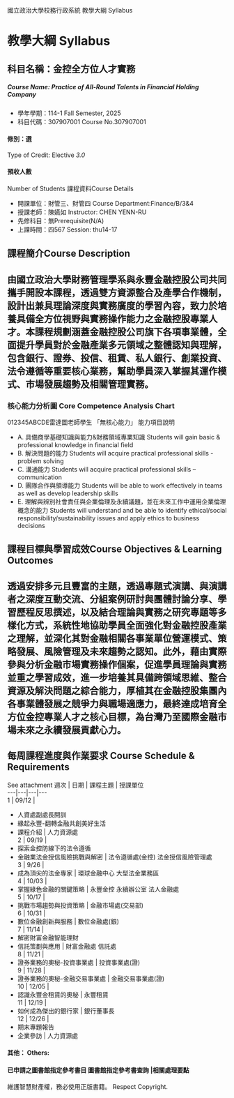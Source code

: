 國立政治大學校務行政系統 教學大綱 Syllabus
# 教學大綱 Syllabus
##  科目名稱：金控全方位人才實務
#####  Course Name: Practice of All-Round Talents in Financial Holding Company
  * 學年學期：114-1 Fall Semester, 2025 
  * 科目代碼：307907001 Course No.307907001
#### 修別：選
Type of Credit: Elective 
_3.0_
#### 預收人數
Number of Students
課程資料Course Details
  * 開課單位：財管三、財管四 Course Department:Finance/B/3&4 
  * 授課老師：陳嬿如 Instructor: CHEN YENN-RU 
  * 先修科目：無Prerequisite(N/A)
  * 上課時間：四567 Session: thu14-17 
##  課程簡介Course Description
由國立政治大學財務管理學系與永豐金融控股公司共同攜手開設本課程，透過雙方資源整合及產學合作機制，設計出兼具理論深度與實務廣度的學習內容，致力於培養具備全方位視野與實務操作能力之金融控股專業人才。本課程規劃涵蓋金融控股公司旗下各項事業體，全面提升學員對於金融產業多元領域之整體認知與理解，包含銀行、證券、投信、租賃、私人銀行、創業投資、法令遵循等重要核心業務，幫助學員深入掌握其運作模式、市場發展趨勢及相關管理實務。  
---  
###  核心能力分析圖 Core Competence Analysis Chart
012345ABCDE雷達圖老師學生
「無核心能力」 
能力項目說明
  * A. 具備商學基礎知識與能力&財務領域專業知識 Students will gain basic & professional knowledge in financial field
  * B. 解決問題的能力 Students will acquire practical professional skills - problem solving
  * C. 溝通能力 Students will acquire practical professional skills – communication
  * D. 團隊合作與領導能力 Students will be able to work effectively in teams as well as develop leadership skills
  * E. 理解與辨別社會責任與企業倫理及永續議題，並在未來工作中運用企業倫理概念的能力 Students will understand and be able to identify ethical/social responsibility/sustainability issues and apply ethics to business decisions
##  課程目標與學習成效Course Objectives & Learning Outcomes 
透過安排多元且豐富的主題，透過專題式演講、與演講者之深度互動交流、分組案例研討與團體討論分享、學習歷程反思撰述，以及結合理論與實務之研究專題等多樣化方式，系統性地協助學員全面強化對金融控股產業之理解，並深化其對金融相關各事業單位營運模式、策略發展、風險管理及未來趨勢之認知。此外，藉由實際參與分析金融市場實務操作個案，促進學員理論與實務並重之學習成效，進一步培養其具備跨領域思維、整合資源及解決問題之綜合能力，厚植其在金融控股集團內各事業體發展之競爭力與職場適應力，最終達成培育全方位金控專業人才之核心目標，為台灣乃至國際金融市場未來之永續發展貢獻心力。  
---  
##  每周課程進度與作業要求 Course Schedule & Requirements
See attachment
週次 |  日期 |  課程主題 |  授課單位  
---|---|---|---  
1 |  09/12 | 
  * 人資處副處長開訓
  * 緣起永豐-翻轉金融共創美好生活
  * 課程介紹
|  人力資源處  
2 |  09/19 | 
  * 探索金控防線下的法令遵循
  * 金融業法金授信風險挑戰與解密
|  法令遵循處(金控) 法金授信風險管理處  
3 |  9/26 | 
  * 成為頂尖的法金專家
|  環球金融中心 大型法金業務區  
4 |  10/03 | 
  * 掌握綠色金融的關鍵策略
|  永豐金控 永續辦公室 法人金融處  
5 |  10/17 | 
  * 挑戰市場趨勢與投資策略
|  金融市場處(交易部)  
6 |  10/31 | 
  * 數位金融創新與服務
|  數位金融處(銀)  
7 |  11/14 | 
  * 解密財富金融智能理財
  * 信託策劃與應用
|  財富金融處 信託處  
8 |  11/21 | 
  * 證券業務的奧秘-投資事業處
|  投資事業處(證)  
9 |  11/28 | 
  * 證券業務的奧秘-金融交易事業處
|  金融交易事業處(證)  
10 |  12/05 | 
  * 認識永豐金租賃的奧秘
|  永豐租賃  
11 |  12/19 | 
  * 如何成為傑出的銀行家
|  銀行董事長  
12 |  12/26 | 
  * 期末專題報告
  * 企業參訪
|  人力資源處  
####  其他： Others:
####  已申請之圖書館指定參考書目  圖書館指定參考書查詢 |相關處理要點
維護智慧財產權，務必使用正版書籍。 Respect Copyright.